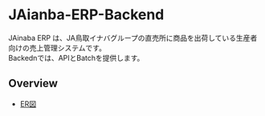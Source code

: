 # JAianba-ERP-Backend
JAinaba ERP は、JA鳥取イナバグループの直売所に商品を出荷している生産者向けの売上管理システムです。  
Backednでは、APIとBatchを提供します。

## Overview
- [ER図](./docs/er_diagram.md)

